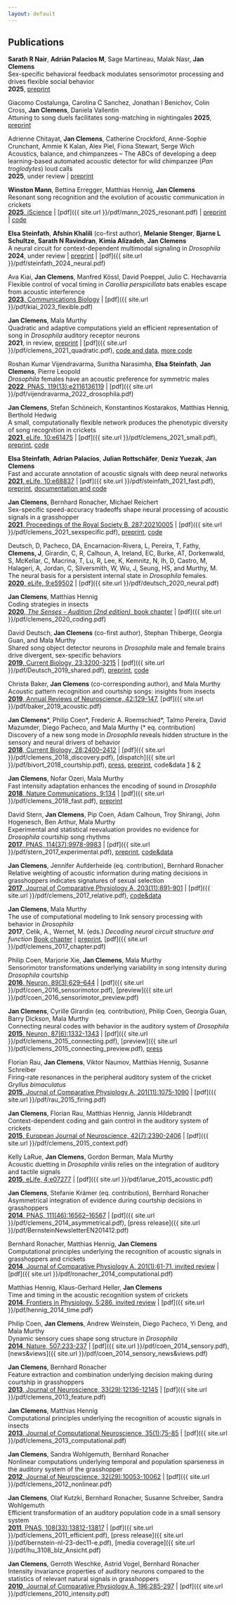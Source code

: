 ```yaml
---
layout: default
---
```


## Publications

__Sarath R Nair__, __Adrián Palacios M__, Sage Martineau, Malak Nasr, __Jan Clemens__   
Sex-specific behavioral feedback modulates sensorimotor processing and drives flexible social behavior   
__2025__, [preprint](https://www.biorxiv.org/content/10.1101/2025.05.08.652884v2)

Giacomo Costalunga, Carolina C Sanchez, Jonathan I Benichov, Colin Cross, __Jan Clemens__, Daniela Vallentin   
Attuning to song duels facilitates song-matching in nightingales   __2025__, [preprint](https://www.biorxiv.org/content/10.1101/2025.04.12.648496v1)

Adrienne Chitayat, __Jan  Clemens__, Catherine Crockford, Anne-Sophie  Crunchant, Ammie K Kalan, Alex Piel, Fiona Stewart, Serge Wich   
Acoustics, balance, and chimpanzees – The ABCs of developing a deep learning-based automated acoustic detector for wild chimpanzee (_Pan troglodytes_) loud calls   
__2025__, under review | [preprint](https://doi.org/10.22541/au.173814850.06519206/v1)

__Winston Mann__, Bettina Erregger, Matthias Hennig, __Jan Clemens__   
Resonant song recognition and the evolution of acoustic communication in crickets   
[__2025__, iScience](https://www.cell.com/iscience/fulltext/S2589-0042(24)02922-5) | [pdf]({{ site.url }}/pdf/mann_2025_resonant.pdf)‌ | [preprint](https://www.biorxiv.org/content/10.1101/2024.07.09.602660v1) | [code](https://github.com/janclemenslab/anurogryllus-resonance)

__Elsa Steinfath__, __Afshin Khalili__ (co-first author), __Melanie Stenger__, __Bjarne L Schultze__, __Sarath N Ravindran__, __Kimia Alizadeh__, __Jan Clemens__   
A neural circuit for context-dependent multimodal signaling in _Drosophila_   
__2024__, under review | [preprint](https://doi.org/10.1101/2024.12.04.625245) | [pdf]({{ site.url }}/pdf/steinfath_2024_neural.pdf)‌

Ava Kiai, __Jan Clemens__, Manfred Kössl, David Poeppel, Julio C. Hechavarría   
Flexible control of vocal timing in _Carollia perspicillata_ bats enables escape from acoustic interference   
[__2023__, Communications Biology](https://www.nature.com/articles/s42003-023-05507-5) | [pdf]({{ site.url }}/pdf/kiai_2023_flexible.pdf)‌

__Jan Clemens__, Mala Murthy   
Quadratic and adaptive computations yield an efficient representation of song in _Drosophila_ auditory receptor neurons   
__2021__, in review, [preprint](https://www.biorxiv.org/content/10.1101/2021.05.26.445391v1) | [pdf]({{ site.url }}/pdf/clemens_2021_quadratic.pdf), [code and data](https://github.com/janclemenslab/quadratic-adaptive), [more code](https://github.com/janclemenslab/glm_utils/blob/master/demo/quadratic_filter.ipynb)

Roshan Kumar Vijendravarma, Sunitha Narasimha, __Elsa Steinfath__, __Jan Clemens__, Pierre Leopold   
_Drosophila_ females have an acoustic preference for symmetric males   
[__2022__, PNAS, 119(13):e2116136119](https://doi.org/10.1073/pnas.2116136119) | [pdf]({{ site.url }}/pdf/vijendravarma_2022_drosophila.pdf)

__Jan Clemens__, Stefan Schöneich, Konstantinos Kostarakos, Matthias Hennig, Berthold Hedwig   
A small, computationally flexible network produces the phenotypic diversity of song recognition in crickets   
[__2021__, eLife, 10:e61475](https://elifesciences.org/articles/61475) | [pdf]({{ site.url }}/pdf/clemens_2021_small.pdf), [preprint](https://www.biorxiv.org/content/10.1101/2020.07.27.221655v2),  [code](https://github.com/janclemenslab/cricketnet)

__Elsa Steinfath__, __Adrian Palacios__, __Julian Rottschäfer__, __Deniz Yuezak__, __Jan Clemens__   
Fast and accurate annotation of acoustic signals with deep neural networks   
[__2021__, eLife, 10:e68837](https://elifesciences.org/articles/68837) | [pdf]({{ site.url }}/pdf/steinfath_2021_fast.pdf), [preprint](https://www.biorxiv.org/content/10.1101/2021.03.26.436927), [documentation and code](https://janclemenslab.org/das) 


__Jan Clemens__, Bernhard Ronacher, Michael Reichert   
Sex-specific speed-accuracy tradeoffs shape neural processing of acoustic signals in a grasshopper   
[__2021__, Proceedings of the Royal Society B, 287:20210005](https://doi.org/10.1098/rspb.2021.0005) | [pdf]({{ site.url }}/pdf/clemens_2021_sexspecific.pdf), [preprint](https://www.biorxiv.org/content/10.1101/2020.07.20.212431v2), [code](https://github.com/postpop/driftdiffusion)   

Deutsch, D, Pacheco, DA, Encarnacion-Rivera, L, Pereira, T, Fathy, __Clemens, J__, Girardin, C, R, Calhoun, A, Ireland, EC, Burke, AT, Dorkenwald, S, McKellar, C, Macrina, T, Lu, R, Lee, K, Kemnitz, N, Ih, D, Castro, M, Halageri, A, Jordan, C, Silversmith, W, Wu, J, Seung, HS, and Murthy, M.   
The neural basis for a persistent internal state in _Drosophila_ females.   
[__2020__, eLife, 9:e59502](https://elifesciences.org/articles/59502) | [pdf]({{ site.url }}/pdf/deutsch_2020_neural.pdf)

__Jan Clemens__, Matthias Hennig   
Coding strategies in insects   
[__2020__, _The Senses  - Audition (2nd edition)_, book chapter](https://www.sciencedirect.com/science/article/pii/B9780128093245241849) | [pdf]({{ site.url }}/pdf/clemens_2020_coding.pdf)

David Deutsch, __Jan Clemens__ (co-first author), Stephan Thiberge, Georgia Guan, and Mala Murthy   
Shared song object detector neurons in _Drosophila_ male and female brains drive divergent, sex-specific behaviors   
[__2019__, Current Biology, 23:3200-3215](https://www.sciencedirect.com/science/article/pii/S0960982219310243) | [pdf]({{ site.url }}/pdf/Deutsch_2019_shared.pdf), [preprint](https://www.biorxiv.org/content/10.1101/366765v2), [code](https://github.com/murthylab/FLyTRAP)

Christa Baker, __Jan Clemens__ (co-corresponding author), and Mala Murthy   
Acoustic pattern recognition and courtship songs: insights from insects   
[__2019__, Annual Reviews of Neuroscience, 42:129-147](https://www.annualreviews.org/doi/full/10.1146/annurev-neuro-080317-061839), [pdf]({{ site.url }}/pdf/baker_2019_acoustic.pdf)


__Jan Clemens__\*, Philip Coen\*, Frederic A. Roemschied\*, Talmo Pereira, David Mazumder, Diego Pacheco, and Mala Murthy (\* eq. contribution)   
Discovery of a new song mode in _Drosophila_ reveals hidden structure in the sensory and neural drivers of behavior   
[__2018__, Current Biology, 28:2400–2412](https://www.sciencedirect.com/science/article/pii/S0960982218307735) | [pdf]({{ site.url }}/pdf/clemens_2018_discovery.pdf), [dispatch]({{ site.url }}/pdf/bivort_2018_courtship.pdf), [press](https://www.the-scientist.com/news-opinion/fruit-fly-males-woo-females-with-three-songs--not-two-64566), [preprint](https://www.biorxiv.org/content/early/2017/11/17/221044), code&data [1](https://github.com/murthylab/pulseTypePipeline) & [2](https://github.com/murthylab/pulseTypeClassifier)

__Jan Clemens__, Nofar Ozeri, Mala Murthy   
Fast intensity adaptation enhances the encoding of sound in _Drosophila_   
[__2018__, Nature Communications, 9:134](https://www.nature.com/articles/s41467-017-02453-9) | [pdf]({{ site.url }}/pdf/clemens_2018_fast.pdf), [preprint](https://www.biorxiv.org/content/early/2017/12/03/228213)

David Stern, __Jan Clemens__, Pip Coen, Adam Calhoun, Troy Shirangi, John Hogenesch, Ben Arthur, Mala Murthy   
Experimental and statistical reevaluation provides no evidence for _Drosophila_ courtship song rhythms   
[__2017__, PNAS, 114(37):9978-9983](http://www.pnas.org/content/114/37/9978.abstract) | [pdf]({{ site.url }}/pdf/stern_2017_experimental.pdf), [preprint](https://www.biorxiv.org/content/early/2017/08/09/140483), [code&data](https://github.com/murthylab/noIPIcycles)

__Jan Clemens__, Jennifer Aufderheide (eq. contribution), Bernhard Ronacher   
Relative weighting of acoustic information during mating decisions in grasshoppers indicates signatures of sexual selection   
[__2017__, Journal of Comparative Physiology A, 203(11):891-901](https://link.springer.com/article/10.1007/s00359-017-1200-x) | [pdf]({{ site.url }}/pdf/clemens_2017_relative.pdf), [code&data](https://github.com/postpop/driftdiffusion)

__Jan Clemens__, Mala Murthy   
The use of computational modeling to link sensory processing with behavior in _Drosophila_   
__2017__, Celik, A., Wernet, M. (eds.) _Decoding neural circuit structure and function_ [Book chapter](https://link.springer.com/chapter/10.1007/978-3-319-57363-2_9) | [preprint](https://peerj.com/preprints/2720/), [pdf]({{ site.url }}/pdf/clemens_2017_chapter.pdf)

Philip Coen, Marjorie Xie, __Jan Clemens__, Mala Murthy   
Sensorimotor transformations underlying variability in song intensity during _Drosophila_ courtship   
[__2016__, Neuron, 89(3):629–644](http://www.cell.com/neuron/abstract/S0896-6273(15)01137-X) | [pdf]({{ site.url }}/pdf/coen_2016_sensorimotor.pdf), [preview]({{ site.url }}/pdf/coen_2016_sensorimotor_preview.pdf)

__Jan Clemens__, Cyrille Girardin (eq. contribution), Philip Coen, Georgia Guan, Barry Dickson, Mala Murthy   
Connecting neural codes with behavior in the auditory system of _Drosophila_   
[__2015__, Neuron, 87(6):1332-1343](http://www.cell.com/neuron/abstract/S0896-6273(15)00708-4) | [pdf]({{ site.url }}/pdf/clemens_2015_connecting.pdf), [preview]({{ site.url }}/pdf/clemens_2015_connecting_preview.pdf), [press](http://www.princeton.edu/main/news/archive/S44/52/80E75/index.xml)

Florian Rau, __Jan Clemens__, Viktor Naumov, Matthias Hennig, Susanne Schreiber   
Firing-rate resonances in the peripheral auditory system of the cricket _Gryllus bimaculatus_   
[__2015__, Journal of Comparative Physiology A, 201(11):1075-1090](http://link.springer.com/article/10.1007/s00359-015-1036-1) | [pdf]({{ site.url }}/pdf/rau_2015_firing.pdf)

__Jan Clemens__, Florian Rau, Matthias Hennig, Jannis Hildebrandt   
Context-dependent coding and gain control in the auditory system of crickets   
[__2015__, European Journal of Neuroscience, 42(7):2390-2406](http://onlinelibrary.wiley.com/doi/10.1111/ejn.13019/abstract) | [pdf]({{ site.url }}/pdf/clemens_2015_context.pdf)

Kelly LaRue, __Jan Clemens__, Gordon Berman, Mala Murthy   
Acoustic duetting in _Drosophila virilis_ relies on the integration of auditory and tactile signals   
[__2015__, eLife, 4:e07277](http://elifesciences.org/content/4/e07277) | [pdf]({{ site.url }}/pdf/larue_2015_acoustic.pdf)

__Jan Clemens__, Stefanie Krämer (eq. contribution), Bernhard Ronacher   
Asymmetrical integration of evidence during courtship decisions in grasshoppers   
[__2014__, PNAS, 111(46):16562–16567](http://www.pnas.org/cgi/doi/10.1073/pnas.1412741111) | [pdf]({{ site.url }}/pdf/clemens_2014_asymmetrical.pdf), [press release]({{ site.url }}/pdf/BernsteinNewsletterEN201412.pdf)

Bernhard Ronacher, Matthias Hennig, __Jan Clemens__   
Computational principles underlying the recognition of acoustic signals in grasshoppers and crickets   
[__2014__, Journal of Comparative Physiology A, 201(1):61-71, invited review](http://link.springer.com/article/10.1007/s00359-014-0946-7) | [pdf]({{ site.url }}/pdf/ronacher_2014_computational.pdf)

Matthias Hennig, Klaus-Gerhard Heller, __Jan Clemens__   
Time and timing in the acoustic recognition system of crickets   
[__2014__, Frontiers in Physiology, 5:286, invited review](http://journal.frontiersin.org/Journal/10.3389/fphys.2014.00286/abstract) | [pdf]({{ site.url }}/pdf/hennig_2014_time.pdf)

Philip Coen, __Jan Clemens__, Andrew Weinstein, Diego Pacheco, Yi Deng, and Mala Murthy   
Dynamic sensory cues shape song structure in _Drosophila_   
[__2014__, Nature, 507:233-237](http://www.nature.com/nature/journal/vaop/ncurrent/full/nature13131.html) | [pdf]({{ site.url }}/pdf/coen_2014_sensory.pdf), [news&views]({{ site.url }}/pdf/coen_2014_sensory_news&views.pdf)

__Jan Clemens__, Bernhard Ronacher   
Feature extraction and combination underlying decision making during courtship in grasshoppers   
[__2013__, Journal of Neuroscience, 33(29):12136-12145](http://www.jneurosci.org/content/33/29/12136.abstract) | [pdf]({{ site.url }}/pdf/clemens_2013_feature.pdf)

__Jan Clemens__, Matthias Hennig   
Computational principles underlying the recognition of acoustic signals in insects   
[__2013__, Journal of Computational Neuroscience, 35(1):75-85](http://link.springer.com/article/10.1007/s10827-013-0441-0) | [pdf]({{ site.url }}/pdf/clemens_2013_computational.pdf)

__Jan Clemens__, Sandra Wohlgemuth, Bernhard Ronacher   
Nonlinear computations underlying temporal and population sparseness in the auditory system of the grasshopper   
[__2012__, Journal of Neuroscience, 32(29):10053-10062](http://www.jneurosci.org/content/32/29/10053.abstract) | [pdf]({{ site.url }}/pdf/clemens_2012_nonlinear.pdf)

__Jan Clemens__, Olaf Kutzki, Bernhard Ronacher, Susanne Schreiber, Sandra Wohlgemuth   
Efficient transformation of an auditory population code in a small sensory system   
[__2011__, PNAS, 108(33):13812-13817](http://www.pnas.org/cgi/doi/10.1073/pnas.1104506108) | [pdf]({{ site.url }}/pdf/clemens_2011_efficient.pdf), [press release]({{ site.url }}/pdf/bernstein-nl-23-dec11-e.pdf), [media coverage]({{ site.url }}/pdf/hu_3108_blz_Ansicht.pdf)

__Jan Clemens__, Gerroth Weschke, Astrid Vogel, Bernhard Ronacher   
Intensity invariance properties of auditory neurons compared to the statistics of relevant natural signals in grasshoppers   
[__2010__, Journal of Comparative Physiology A, 196:285-297](http://www.springerlink.com/content/yqmqx3hg4533816p/) | [pdf]({{ site.url }}/pdf/clemens_2010_intensity.pdf)   
